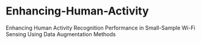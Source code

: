 # Enhancing-Human-Activity
Enhancing Human Activity Recognition Performance in Small-Sample Wi-Fi Sensing Using Data Augmentation Methods
